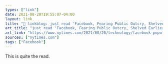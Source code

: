 ```yaml
---
types: ["link"]
date: 2021-08-20T19:55:07-04:00
layout: link
title: "🔗 linkblog: just read 'Facebook, Fearing Public Outcry, Shelved Earlier Report on Popular Posts - The New York Times'"
art_title: "just read 'Facebook, Fearing Public Outcry, Shelved Earlier Report on Popular Posts - The New York Times"
art_link: "https://www.nytimes.com/2021/08/20/technology/facebook-popular-posts.html"
sources: ["nytimes.com"]
tags: ["Facebook"]
---
```

This is quite the read.
